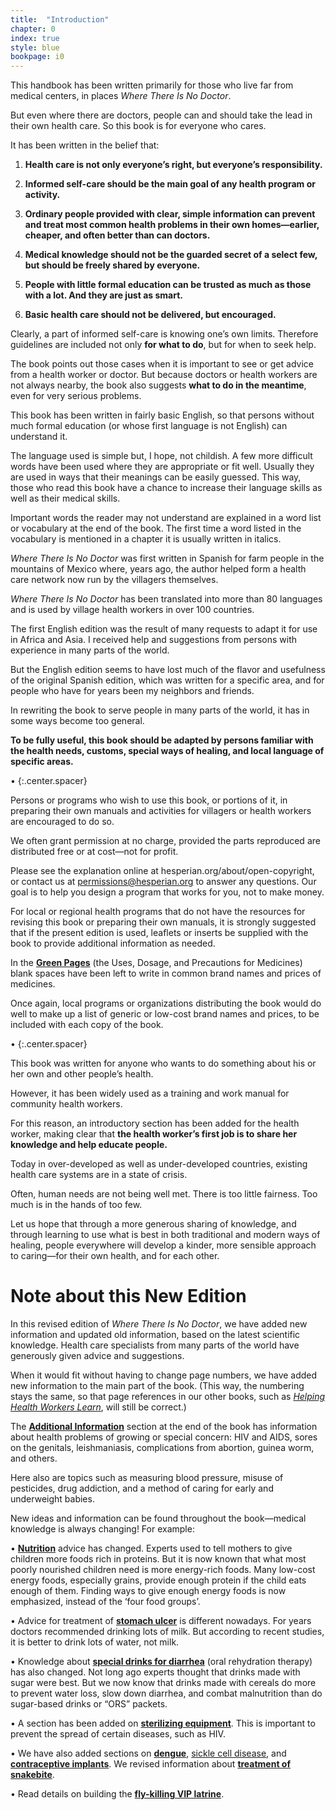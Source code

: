 ```yaml
---
title:  "Introduction"
chapter: 0
index: true
style: blue
bookpage: i0
---
```


This handbook has been written primarily for those who live far from medical centers, in places _Where There Is No Doctor_.

But even where there are doctors, people can and should take the lead in their own health care. So this book is for everyone who cares.

It has been written in the belief that:

  1. **Health care is not only everyone’s right, but everyone’s responsibility.**

  2. **Informed self-care should be the main goal of any health program or activity.**

  3. **Ordinary people provided with clear, simple information can prevent and treat most common health problems in their own homes—earlier, cheaper, and often better than can doctors.**

  4. **Medical knowledge should not be the guarded secret of a select few, but should be freely shared by everyone.**

  5. **People with little formal education can be trusted as much as those with a lot. And they are just as smart.**

  6. **Basic health care should not be delivered, but encouraged.**

Clearly, a part of informed self-care is knowing one’s own limits. Therefore guidelines are included not only **for what to do**, but for when to seek help.

The book points out those cases when it is important to see or get advice from a health worker or doctor. But because doctors or health workers are not always nearby, the book also suggests **what to do in the meantime**, even for very serious problems.

This book has been written in fairly basic English, so that persons without much formal education (or whose first language is not English) can understand it.

The language used is simple but, I hope, not childish. A few more difficult words have been used where they are appropriate or fit well. Usually they are used in ways that their meanings can be easily guessed. This way, those who read this book have a chance to increase their language skills as well as their medical skills.

Important words the reader may not understand are explained in a word list or vocabulary at the end of the book. The first time a word listed in the vocabulary is mentioned in a chapter it is usually written in italics.

_Where There Is No Doctor_ was first written in Spanish for farm people in the mountains of Mexico where, years ago, the author helped form a health care network now run by the villagers themselves.

_Where There Is No Doctor_ has been translated into more than 80 languages and is used by village health workers in over 100 countries.

The first English edition was the result of many requests to adapt it for use in Africa and Asia. I received help and suggestions from persons with experience in many parts of the world.

But the English edition seems to have lost much of the flavor and usefulness of the original Spanish edition, which was written for a specific area, and for people who have for years been my neighbors and friends.

In rewriting the book to serve people in many parts of the world, it has in some ways become too general.

**To be fully useful, this book should be adapted by persons familiar with the health needs, customs, special ways of healing, and local language of specific areas.**

•
{:.center.spacer}

Persons or programs who wish to use this book, or portions of it, in preparing their own manuals and activities for villagers or health workers are encouraged to do so.

We often grant permission at no charge, provided the parts reproduced are distributed free or at cost—not for profit.

Please see the explanation online at hesperian.org/about/open-copyright, or contact us at permissions@hesperian.org to answer any questions. Our goal is to help you design a program that works for you, not to make money.

For local or regional health programs that do not have the resources for revising this book or preparing their own manuals, it is strongly suggested that if the present edition is used, leaflets or inserts be supplied with the book to provide additional information as needed.

In the **[Green Pages](#page-339)** (the Uses, Dosage, and Precautions for Medicines) blank spaces have been left to write in common brand names and prices of medicines.

Once again, local programs or organizations distributing the book would do well to make up a list of generic or low-cost brand names and prices, to be included with each copy of the book.

•
{:.center.spacer}

This book was written for anyone who wants to do something about his or her own and other people’s health.

However, it has been widely used as a training and work manual for community health workers.

For this reason, an introductory section has been added for the health worker, making clear that **the health worker’s first job is to share her knowledge and help educate people.**

Today in over-developed as well as under-developed countries, existing health care systems are in a state of crisis.

Often, human needs are not being well met. There is too little fairness. Too much is in the hands of too few.

Let us hope that through a more generous sharing of knowledge, and through learning to use what is best in both traditional and modern ways of healing, people everywhere will develop a kinder, more sensible approach to caring—for their own health, and for each other.


# Note about this New Edition

In this revised edition of _Where There Is No Doctor_, we have added new information and updated old information, based on the latest scientific knowledge. Health care specialists from many parts of the world have generously given advice and suggestions.

When it would fit without having to change page numbers, we have added new information to the main part of the book. (This way, the numbering stays the same, so that page references in our other books, such as _[Helping Health Workers Learn](#addresses-for-teaching-materials)_, will still be correct.)

The **[Additional Information](#page-399)** section at the end of the book has information about health problems of growing or special concern: HIV and AIDS, sores on the genitals, leishmaniasis, complications from abortion, guinea worm, and others.

Here also are topics such as measuring blood pressure, misuse of pesticides, drug addiction, and a method of caring for early and underweight babies.

New ideas and information can be found throughout the book—medical knowledge is always changing! For example:

• **[Nutrition](#page-107)** advice has changed. Experts used to tell mothers to give children more foods rich in proteins. But it is now known that what most poorly nourished children need is more energy-rich foods. Many low-cost energy foods, especially grains, provide enough protein if the child eats enough of them. Finding ways to give enough energy foods is now emphasized, instead of the ‘four food groups’.

• Advice for treatment of **[stomach ulcer](#page-129)** is different nowadays. For years doctors recommended drinking lots of milk. But according to recent studies, it is better to drink lots of water, not milk.

• Knowledge about **[special drinks for diarrhea](#page-152)** (oral rehydration therapy) has also changed. Not long ago experts thought that drinks made with sugar were best. But we now know that drinks made with cereals do more to prevent water loss, slow down diarrhea, and combat malnutrition than do sugar-based drinks or “ORS” packets.

• A section has been added on **[sterilizing equipment](#page-74)**. This is important to prevent the spread of certain diseases, such as HIV.

• We have also added sections on **[dengue](#page-187)**, [sickle cell disease](#page-321), and **[contraceptive implants](#page-290)**. We revised information about **[treatment of snakebite](#page-105)**.

• Read details on building the **[fly-killing VIP latrine](#page-139)**.
